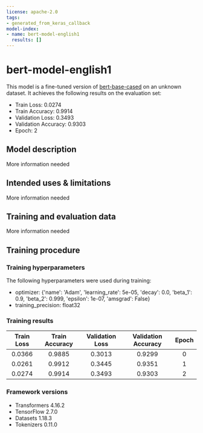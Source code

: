 ```yaml
---
license: apache-2.0
tags:
- generated_from_keras_callback
model-index:
- name: bert-model-english1
  results: []
---
```


<!-- This model card has been generated automatically according to the information Keras had access to. You should
probably proofread and complete it, then remove this comment. -->

# bert-model-english1

This model is a fine-tuned version of [bert-base-cased](https://huggingface.co/bert-base-cased) on an unknown dataset.
It achieves the following results on the evaluation set:
- Train Loss: 0.0274
- Train Accuracy: 0.9914
- Validation Loss: 0.3493
- Validation Accuracy: 0.9303
- Epoch: 2

## Model description

More information needed

## Intended uses & limitations

More information needed

## Training and evaluation data

More information needed

## Training procedure

### Training hyperparameters

The following hyperparameters were used during training:
- optimizer: {'name': 'Adam', 'learning_rate': 5e-05, 'decay': 0.0, 'beta_1': 0.9, 'beta_2': 0.999, 'epsilon': 1e-07, 'amsgrad': False}
- training_precision: float32

### Training results

| Train Loss | Train Accuracy | Validation Loss | Validation Accuracy | Epoch |
|:----------:|:--------------:|:---------------:|:-------------------:|:-----:|
| 0.0366     | 0.9885         | 0.3013          | 0.9299              | 0     |
| 0.0261     | 0.9912         | 0.3445          | 0.9351              | 1     |
| 0.0274     | 0.9914         | 0.3493          | 0.9303              | 2     |


### Framework versions

- Transformers 4.16.2
- TensorFlow 2.7.0
- Datasets 1.18.3
- Tokenizers 0.11.0
